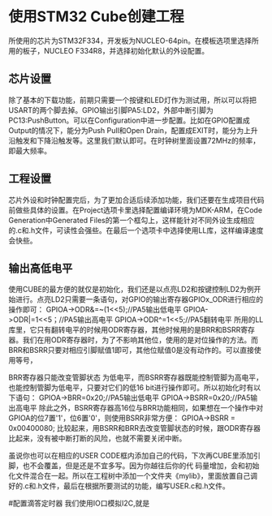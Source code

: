 # 使用STM32 Cube创建工程

所使用的芯片为STM32F334，开发板为NUCLEO-64pin。在模板选项里选择所用的板子，NUCLEO F334R8，并选择初始化默认的外设配置。

## 芯片设置
除了基本的下载功能，前期只需要一个按键和LED灯作为测试用，所以可以将把USART的两个脚去掉。GPIO输出引脚PA5:LD2，外部中断引脚为PC13:PushButton。可以在Configuration中进一步配置。比如在GPIO配置成Output的情况下，能分为Push Pull和Open Drain，配置成EXIT时，能分为上升沿触发和下降沿触发等。这里我们默认即可。在时钟树里面设置72MHz的频率，即最大频率。

## 工程设置
芯片外设和时钟配置完后，为了更加合适后续添加功能，我们还要在生成项目代码前做些具体的设置。在Project选项卡里选择配置编译环境为MDK-ARM，在Code Generation中Generated Files的第一个框勾上，这样能针对不同外设生成相应的.c和.h文件，可读性会强些。在最后一个选项卡中选择使用LL库，这样编译速度会快些。

## 输出高低电平
使用CUBE的最方便的就仅是初始化，我们还是以点亮LD2和按键控制LD2为例开始进行。点亮LD2只需要一条语句，对GPIO的输出寄存器GPIOx_ODR进行相应的操作即可：
GPIOA->ODR&=~(1<<5);//PA5输出低电平
GPIOA->ODR|=1<<5；//PA5输出高电平
GPIOA->ODR^=1<<5;//PA5翻转电平
所用的LL库里，它只有翻转电平的时候用ODR寄存器，其他时候用的是BRR和BSRR寄存器。我们在用ODR寄存器时，为了不影响其他位，使用的是对位操作的方法。而BRR和BSRR只要对相应引脚赋值1即可，其他位赋值0是没有动作的。可以直接使用等号，

BRR寄存器只能改变管脚状态
为低电平，而BSRR寄存器既能控制管脚为高电平，也能控制管脚为低电平，只要对它们的低16 bit进行操作即可。所以初始化时有以下语句：
GPIOA->BRR=0x20;//PA5输出低电平
GPIOA->BSRR=0x20;//PA5输出高电平
除此之外，BSRR寄存器高16位与BRR功能相同，如果想在一个操作中对GPIOA的位7置'1'，位6置'0'，则使用BSRR非常方便：
  GPIOA->BSRR = 0x00400080;
比较起来，用BSRR和BRR去改变管脚状态的时候，跟ODR寄存器比起来，没有被中断打断的风险，也就不需要关闭中断。


虽说你也可以在相应的USER CODE框内添加自己的代码，下次再CUBE里添加引脚，也不会覆盖，但是还是不宜多写。因为你越往后你的代
码量增加，会和初始化文件混合在一起。所以在工程树中添加一个文件夹《mylib》，里面放置自己调好的.c和.h文件，最后在根据所要测试的功能，编写USER.c和.h文件。


 #配置滴答定时器
我们使用IO口模拟I2C,就是
